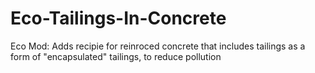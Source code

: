 # Eco-Tailings-In-Concrete
Eco Mod: Adds recipie for reinroced concrete that includes tailings as a form of "encapsulated" tailings, to reduce pollution
